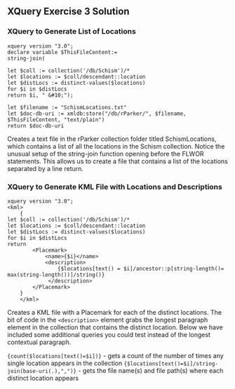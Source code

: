 ## XQuery Exercise 3 Solution 

### XQuery to Generate List of Locations   
  
````
xquery version "3.0";
declare variable $ThisFileContent:=
string-join(

let $coll := collection('/db/Schism')/*
let $locations := $coll/descendant::location
let $distLocs := distinct-values($locations)
for $i in $distLocs
return $i, " &#10;");
 
let $filename := "SchismLocations.txt"
let $doc-db-uri := xmldb:store("/db/rParker/", $filename, $ThisFileContent, "text/plain")
return $doc-db-uri 
````  
  
Creates a text file in the rParker collection folder titled SchismLocations, which contains a list of all the locations in the Schism collection. Notice the unusual setup of the string-join function opening before the FLWOR statements. This allows us to create a file that contains a list of the locations separated by a line return.  
  
### XQuery to Generate KML File with Locations and Descriptions  
  
````
xquery version "3.0";
<kml>
    {
let $coll := collection('/db/Schism')/*
let $locations := $coll/descendant::location
let $distLocs := distinct-values($locations)
for $i in $distLocs
return
        <Placemark>
            <name>{$i}</name>
            <description>
                {$locations[text() = $i]/ancestor::p[string-length()= max(string-length())]/string()}                
             </description>
        </Placemark>
    }
    </kml>
 ````  
   
Creates a KML file with a Placemark for each of the distinct locations. The bit of code in the `<description>` element grabs the longest paragraph element in the collection that contains the distinct location. Below we have included some additional queries you could test instead of the longest contextual paragraph.  
   
`{count($locations[text()=$i])}` - gets a count of the number of times any single location appears in the collection 
`{$locations[text()=$i]/string-join(base-uri(.),",")}`  - gets the file name(s) and  file path(s) where each distinct location appears  